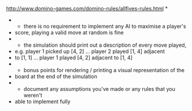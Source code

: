 http://www.domino-games.com/domino-rules/allfives-rules.html
 * 
 * - there is no requirement to implement any AI to maximise a player's
 *   score, playing a valid move at random is fine
 * - the simulation should print out a description of every move played,
 *   e.g. player 1 picked up [4, 2] ... player 2 played [1, 4] adjacent 
 *   to [1, 1] ... player 1 played [4, 2] adjacent to [1, 4]
 * - bonus points for rendering / printing a visual representation of the 
 *   board at the end of the simulation
 * - document any assumptions you've made or any rules that you weren't
 *   able to implement fully